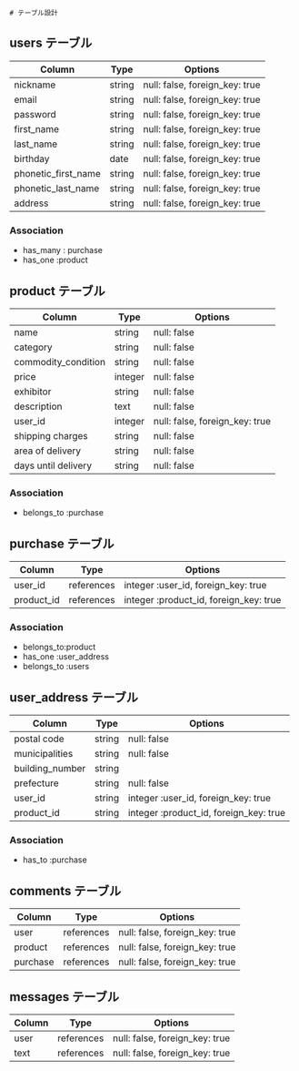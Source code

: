 	# テーブル設計

## users テーブル

| Column               | Type   | Options                        |
| -------------------- | ------ | ------------------------------ |
| nickname             | string | null: false, foreign_key: true |
| email                | string | null: false, foreign_key: true |
| password             | string | null: false, foreign_key: true |
| first_name           | string | null: false, foreign_key: true |
| last_name            | string | null: false, foreign_key: true |
| birthday             | date   | null: false, foreign_key: true |
| phonetic_first_name  | string | null: false, foreign_key: true |
| phonetic_last_name   | string | null: false, foreign_key: true | 
| address              | string | null: false, foreign_key: true |

### Association
- has_many : purchase
- has_one :product

## product テーブル

| Column              | Type        | Options                           |
| ------------------- | ----------- | --------------------------------- |
| name                | string      | null: false                       |
| category            | string      | null: false                       |
| commodity_condition | string      | null: false                       |
| price               | integer     | null: false                       |
| exhibitor           | string      | null: false                       |
| description         | text        | null: false                       |
| user_id             | integer     | null: false, foreign_key: true    |
| shipping charges    | string      | null: false                       |
| area of delivery    | string      | null: false                       |
| days until delivery | string      | null: false                       |

### Association
- belongs_to :purchase


## purchase テーブル

| Column              | Type       | Options                                |
| ------------------- | ---------- | -------------------------------------- |
| user_id             | references | integer :user_id, foreign_key: true    |
| product_id          | references | integer :product_id, foreign_key: true | 


### Association
- belongs_to:product
- has_one :user_address
- belongs_to :users

## user_address テーブル

| Column              | Type   | Options                                 |
| ------------------- | ------ | --------------------------------------- |
| postal code         | string | null: false                             |
| municipalities      | string | null: false                             |
| building_number     | string |                                         |
| prefecture          | string | null: false                             |
| user_id             | string | integer :user_id, foreign_key: true     |
| product_id          | string | integer :product_id, foreign_key: true  |


### Association

- has_to :purchase

## comments テーブル

| Column          | Type       | Options                        |
| ----------------| ---------- | ------------------------------ |
| user            | references | null: false, foreign_key: true |
| product         | references | null: false, foreign_key: true |
| purchase        | references | null: false, foreign_key: true |



##  messages テーブル

| Column           | Type       | Options                        |
| -----------------| ---------- | ------------------------------ |
| user             | references | null: false, foreign_key: true |
| text             | references | null: false, foreign_key: true |
